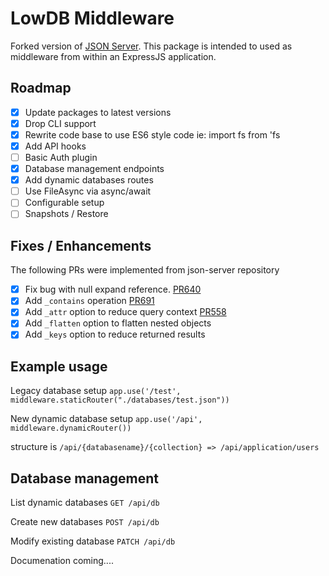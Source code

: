 # LowDB Middleware

Forked version of [JSON Server](https://github.com/typicode/json-server). This package is intended to used as middleware from within an ExpressJS application.

## Roadmap

- [x] Update packages to latest versions
- [x] Drop CLI support
- [x] Rewrite code base to use ES6 style code ie: import fs from 'fs
- [x] Add API hooks
- [ ] Basic Auth plugin
- [x] Database management endpoints
- [x] Add dynamic databases routes
- [ ] Use FileAsync via async/await 
- [ ] Configurable setup
- [ ] Snapshots / Restore

## Fixes / Enhancements 

The following PRs were implemented from json-server repository

- [x] Fix bug with null expand reference. [PR640](https://github.com/typicode/json-server/pull/640/commits)
- [x] Add `_contains` operation [PR691](https://github.com/typicode/json-server/pull/691/commits)
- [x] Add `_attr` option to reduce query context [PR558](https://github.com/typicode/json-server/pull/558/commits)
- [x] Add `_flatten` option to flatten nested objects
- [x] Add `_keys` option to reduce returned results

## Example usage

Legacy database setup
`app.use('/test', middleware.staticRouter("./databases/test.json"))`

New dynamic database setup
`app.use('/api', middleware.dynamicRouter())`

structure is
`/api/{databasename}/{collection} => /api/application/users`

## Database management

List dynamic databases
`GET /api/db`

Create new databases
`POST /api/db`

Modify existing database
`PATCH /api/db`

Documenation coming....
